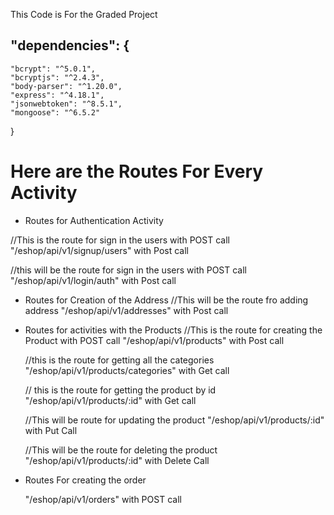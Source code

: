 This Code is For the Graded Project

## "dependencies": {
    "bcrypt": "^5.0.1",
    "bcryptjs": "^2.4.3",
    "body-parser": "^1.20.0",
    "express": "^4.18.1",
    "jsonwebtoken": "^8.5.1",
    "mongoose": "^6.5.2"
  }

# Here are the Routes For Every Activity
* Routes for Authentication Activity

 //This is the route for sign in the users with POST call
   "/eshop/api/v1/signup/users"   with Post call

 //this will be the route for sign in the users with POST call
   "/eshop/api/v1/login/auth"    with Post call


* Routes for Creation of the Address
    //This will be the route fro adding address
    "/eshop/api/v1/addresses"      with Post call


* Routes for activities with the Products
    //This is the route for creating the Product with POST call
    "/eshop/api/v1/products"      with Post call


    //this is the route for getting all the categories 
    "/eshop/api/v1/products/categories"    with Get call


    // this is the route for getting the product by id
    "/eshop/api/v1/products/:id"         with Get call

    //This will be route for updating the product
   "/eshop/api/v1/products/:id"     with Put Call

    //This will be the route for deleting the product
    "/eshop/api/v1/products/:id"    with Delete Call


* Routes For creating the order

    "/eshop/api/v1/orders"  with POST call